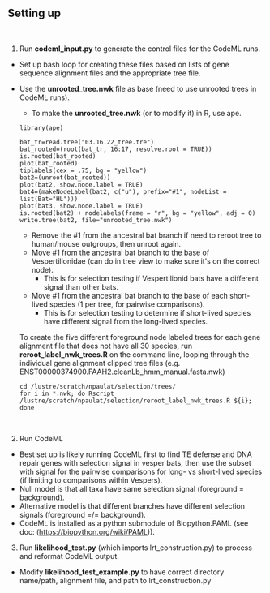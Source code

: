 ## Setting up
<br>

  1. Run **codeml_input.py** to generate the control files for the CodeML runs. <br>
  * Set up bash loop for creating these files based on lists of gene sequence alignment files and the appropriate tree file. <br>
  * Use the **unrooted_tree.nwk** file as base (need to use unrooted trees in CodeML runs). <br>
    * To make the **unrooted_tree.nwk** (or to modify it) in R, use ape. <br>
    ```
    library(ape)
    
    bat_tr=read.tree("03.16.22_tree.tre")
    bat_rooted=(root(bat_tr, 16:17, resolve.root = TRUE))
    is.rooted(bat_rooted)
    plot(bat_rooted)
    tiplabels(cex = .75, bg = "yellow")
    bat2=(unroot(bat_rooted))
    plot(bat2, show.node.label = TRUE)
    bat4=(makeNodeLabel(bat2, c("u"), prefix="#1", nodeList = list(Bat="HL")))
    plot(bat3, show.node.label = TRUE)
    is.rooted(bat2) + nodelabels(frame = "r", bg = "yellow", adj = 0)
    write.tree(bat2, file="unrooted_tree.nwk")
    ```
    
    * Remove the #1 from the ancestral bat branch if need to reroot tree to human/mouse outgroups, then unroot again. <br>
    * Move #1 from the ancestral bat branch to the base of Vespertilionidae (can do in tree view to make sure it's on the correct node). <br>
      * This is for selection testing if Vespertilionid bats have a different signal than other bats. <br>
    * Move #1 from the ancestral bat branch to the base of each short-lived species (1 per tree, for pairwise comparisons). <br>
      * This is for selection testing to determine if short-lived species have different signal from the long-lived species. <br>
    
    To create the five different foreground node labeled trees for each gene alignment file that does not have all 30 species, run **reroot_label_nwk_trees.R** on the command line, looping through the individual gene alignment clipped tree files (e.g. ENST00000374900.FAAH2.cleanLb_hmm_manual.fasta.nwk)
    ```
    cd /lustre/scratch/npaulat/selection/trees/
    for i in *.nwk; do Rscript /lustre/scratch/npaulat/selection/reroot_label_nwk_trees.R ${i}; done
    ```
    <br>

  2. Run CodeML

  * Best set up is likely running CodeML first to find TE defense and DNA repair genes with selection signal in vesper bats, then use the subset with signal for the pairwise comparisons for long- vs short-lived species (if limiting to comparisons within Vespers). <br>
  * Null model is that all taxa have same selection signal (foreground = background). <br>
  * Alternative model is that different branches have different selection signals (foreground =/= background). <br>
  * CodeML is installed as a python submodule of Biopython.PAML (see doc: (https://biopython.org/wiki/PAML)). <br>

  3. Run **likelihood_test.py** (which imports lrt_construction.py) to process and reformat CodeML output. <br>
  
  * Modify **likelihood_test_example.py** to have correct directory name/path, alignment file, and path to lrt_construction.py
